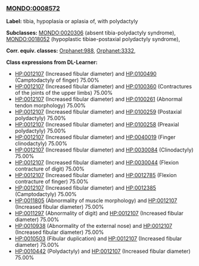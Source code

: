 
### [MONDO:0008572](http://purl.obolibrary.org/obo/MONDO_0008572)
**Label:** tibia, hypoplasia or aplasia of, with polydactyly

**Subclasses:** [MONDO:0020306](http://purl.obolibrary.org/obo/MONDO_0020306) (absent tibia-polydactyly syndrome), [MONDO:0018052](http://purl.obolibrary.org/obo/MONDO_0018052) (hypoplastic tibiae-postaxial polydactyly syndrome), 

**Corr. equiv. classes:** [Orphanet:988](http://www.orpha.net/ORDO/Orphanet_988), [Orphanet:3332](http://www.orpha.net/ORDO/Orphanet_3332), 

**Class expressions from DL-Learner:**

- [HP:0012107](http://purl.obolibrary.org/obo/HP_0012107) (Increased fibular diameter) and [HP:0100490](http://purl.obolibrary.org/obo/HP_0100490) (Camptodactyly of finger) 75.00%
- [HP:0012107](http://purl.obolibrary.org/obo/HP_0012107) (Increased fibular diameter) and [HP:0100360](http://purl.obolibrary.org/obo/HP_0100360) (Contractures of the joints of the upper limbs) 75.00%
- [HP:0012107](http://purl.obolibrary.org/obo/HP_0012107) (Increased fibular diameter) and [HP:0100261](http://purl.obolibrary.org/obo/HP_0100261) (Abnormal tendon morphology) 75.00%
- [HP:0012107](http://purl.obolibrary.org/obo/HP_0012107) (Increased fibular diameter) and [HP:0100259](http://purl.obolibrary.org/obo/HP_0100259) (Postaxial polydactyly) 75.00%
- [HP:0012107](http://purl.obolibrary.org/obo/HP_0012107) (Increased fibular diameter) and [HP:0100258](http://purl.obolibrary.org/obo/HP_0100258) (Preaxial polydactyly) 75.00%
- [HP:0012107](http://purl.obolibrary.org/obo/HP_0012107) (Increased fibular diameter) and [HP:0040019](http://purl.obolibrary.org/obo/HP_0040019) (Finger clinodactyly) 75.00%
- [HP:0012107](http://purl.obolibrary.org/obo/HP_0012107) (Increased fibular diameter) and [HP:0030084](http://purl.obolibrary.org/obo/HP_0030084) (Clinodactyly) 75.00%
- [HP:0012107](http://purl.obolibrary.org/obo/HP_0012107) (Increased fibular diameter) and [HP:0030044](http://purl.obolibrary.org/obo/HP_0030044) (Flexion contracture of digit) 75.00%
- [HP:0012107](http://purl.obolibrary.org/obo/HP_0012107) (Increased fibular diameter) and [HP:0012785](http://purl.obolibrary.org/obo/HP_0012785) (Flexion contracture of finger) 75.00%
- [HP:0012107](http://purl.obolibrary.org/obo/HP_0012107) (Increased fibular diameter) and [HP:0012385](http://purl.obolibrary.org/obo/HP_0012385) (Camptodactyly) 75.00%
- [HP:0011805](http://purl.obolibrary.org/obo/HP_0011805) (Abnormality of muscle morphology) and [HP:0012107](http://purl.obolibrary.org/obo/HP_0012107) (Increased fibular diameter) 75.00%
- [HP:0011297](http://purl.obolibrary.org/obo/HP_0011297) (Abnormality of digit) and [HP:0012107](http://purl.obolibrary.org/obo/HP_0012107) (Increased fibular diameter) 75.00%
- [HP:0010938](http://purl.obolibrary.org/obo/HP_0010938) (Abnormality of the external nose) and [HP:0012107](http://purl.obolibrary.org/obo/HP_0012107) (Increased fibular diameter) 75.00%
- [HP:0010503](http://purl.obolibrary.org/obo/HP_0010503) (Fibular duplication) and [HP:0012107](http://purl.obolibrary.org/obo/HP_0012107) (Increased fibular diameter) 75.00%
- [HP:0010442](http://purl.obolibrary.org/obo/HP_0010442) (Polydactyly) and [HP:0012107](http://purl.obolibrary.org/obo/HP_0012107) (Increased fibular diameter) 75.00%


